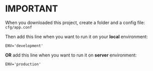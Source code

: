 # IMPORTANT
When you downloaded this project, create a folder and a config file:
``cfg/app.conf`` 

Then add this line when you want to run it on your **local** environment:

``ENV='development'``

**OR** add this line when you want to run it on **server** environment:

``ENV='production'``
